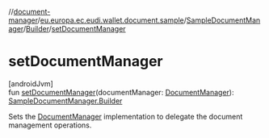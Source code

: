 //[document-manager](../../../../index.md)/[eu.europa.ec.eudi.wallet.document.sample](../../index.md)/[SampleDocumentManager](../index.md)/[Builder](index.md)/[setDocumentManager](set-document-manager.md)

# setDocumentManager

[androidJvm]\
fun [setDocumentManager](set-document-manager.md)(documentManager: [DocumentManager](../../../eu.europa.ec.eudi.wallet.document/-document-manager/index.md)): [SampleDocumentManager.Builder](index.md)

Sets the [DocumentManager](../../../eu.europa.ec.eudi.wallet.document/-document-manager/index.md) implementation to delegate the document management operations.
